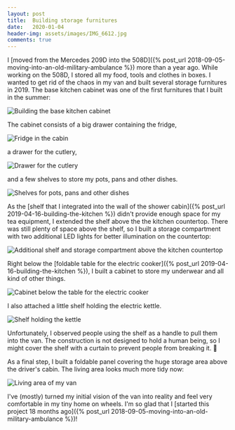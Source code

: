 ```yaml
---
layout: post
title:  Building storage furnitures
date:   2020-01-04
header-img: assets/images/IMG_6612.jpg
comments: true
---
```


I [moved from the Mercedes 209D into the 508D]({% post_url 2018-09-05-moving-into-an-old-military-ambulance %}) more than a year ago. While working on the 508D, I stored all my food, tools and clothes in boxes. I wanted to get rid of the chaos in my van and built several storage furnitures in 2019. The base kitchen cabinet was one of the first furnitures that I built in the summer:

![Building the base kitchen cabinet](/assets/images/IMG_5524.jpg)

The cabinet consists of a big drawer containing the fridge,

![Fridge in the cabin](/assets/images/IMG_5531.jpg)

a drawer for the cutlery,

![Drawer for the cutlery](/assets/images/IMG_5530.jpg)

and a few shelves to store my pots, pans and other dishes.

![Shelves for pots, pans and other dishes](/assets/images/IMG_5529.jpg)

As the [shelf that I integrated into the wall of the shower cabin]({% post_url 2019-04-16-building-the-kitchen %}) didn't provide enough space for my tea equipment, I extended the shelf above the the kitchen countertop. There was still plenty of space above the shelf, so I built a storage compartment with two additional LED lights for better illumination on the countertop:

![Additional shelf and storage compartment above the kitchen countertop](/assets/images/IMG_6558.jpg)

Right below the [foldable table for the electric cooker]({% post_url 2019-04-16-building-the-kitchen %}), I built a cabinet to store my underwear and all kind of other things.

![Cabinet below the table for the electric cooker](/assets/images/IMG_6326.jpg)

I also attached a little shelf holding the electric kettle.

![Shelf holding the kettle](/assets/images/IMG_6503.jpg)

Unfortunately, I observed people using the shelf as a handle to pull them into the van. The construction is not designed to hold a human being, so I might cover the shelf with a curtain to prevent people from breaking it. :thinking:

As a final step, I built a foldable panel covering the huge storage area above the driver's cabin. The living area looks much more tidy now:

![Living area of my van](/assets/images/IMG_6612.jpg)

I've (mostly) turned my initial vision of the van into reality and feel very comfortable in my tiny home on wheels. I'm so glad that I [started this project 18 months ago]({% post_url 2018-09-05-moving-into-an-old-military-ambulance %})!
